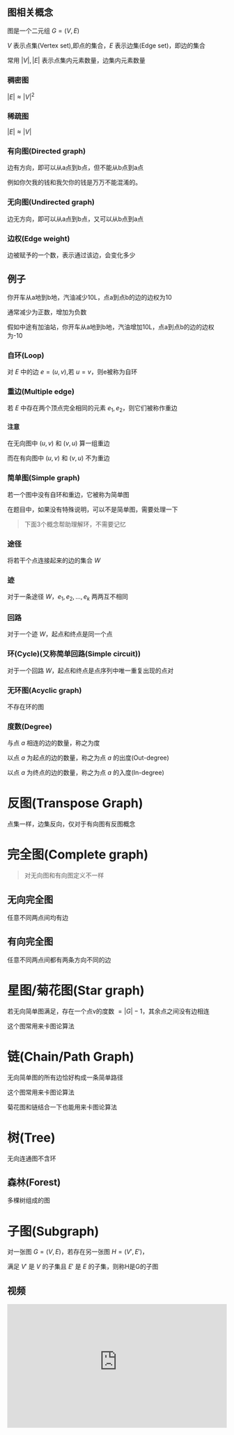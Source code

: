 ## 图相关概念
图是一个二元组 $G=(V,E)$

$V$ 表示点集(Vertex set),即点的集合，$E$ 表示边集(Edge set)，即边的集合

常用 $|V|,|E|$ 表示点集内元素数量，边集内元素数量

### 稠密图
$|E|\approx|V|^2$

### 稀疏图
$|E|\approx |V|$

### 有向图(Directed graph)
边有方向，即可以从a点到b点，但不能从b点到a点

例如你欠我的钱和我欠你的钱是万万不能混淆的。

### 无向图(Undirected graph)
边无方向，即可以从a点到b点，又可以从b点到a点

### 边权(Edge weight)
边被赋予的一个数，表示通过该边，会变化多少

## 例子
你开车从a地到b地，汽油减少10L，点a到点b的边的边权为10

通常减少为正数，增加为负数

假如中途有加油站，你开车从a地到b地，汽油增加10L，点a到点b的边的边权为-10

### 自环(Loop)
对 $E$ 中的边 $e=(u,v)$,若 $u=v$，则e被称为自环

### 重边(Multiple edge)
若 $E$ 中存在两个顶点完全相同的元素 $e_1,e_2$，则它们被称作重边
#### 注意
在无向图中 $(u,v)$ 和 $(v,u)$ 算一组重边

而在有向图中 $(u,v)$ 和 $(v,u)$ 不为重边

### 简单图(Simple graph)
若一个图中没有自环和重边，它被称为简单图

在题目中，如果没有特殊说明，可以不是简单图，需要处理一下

>下面3个概念帮助理解环，不需要记忆

### 途径
将若干个点连接起来的边的集合 $W$

### 迹
对于一条途径 $W$，$e_1,e_2,...,e_k$ 两两互不相同

### 回路
对于一个迹 $W$，起点和终点是同一个点

### 环(Cycle)(又称简单回路(Simple circuit))
对于一个回路 $W$，起点和终点是点序列中唯一重复出现的点对

### 无环图(Acyclic graph)
不存在环的图

### 度数(Degree)
与点 $a$ 相连的边的数量，称之为度

以点 $a$ 为起点的边的数量，称之为点 $a$ 的出度(Out-degree)

以点 $a$ 为终点的边的数量，称之为点 $a$ 的入度(In-degree)

# 反图(Transpose Graph)
点集一样，边集反向，仅对于有向图有反图概念

# 完全图(Complete graph)
>对无向图和有向图定义不一样

## 无向完全图
任意不同两点间均有边

## 有向完全图
任意不同两点间都有两条方向不同的边

# 星图/菊花图(Star graph)
若无向简单图满足，存在一个点v的度数 $=|G|-1$，其余点之间没有边相连

这个图常用来卡图论算法

# 链(Chain/Path Graph)
无向简单图的所有边恰好构成一条简单路径

这个图常用来卡图论算法

菊花图和链结合一下也能用来卡图论算法

# 树(Tree)
无向连通图不含环

## 森林(Forest)
多棵树组成的图

# 子图(Subgraph)
对一张图 $G=(V,E)$，若存在另一张图 $H=(V',E')$，

满足 $V'$ 是 $V$ 的子集且 $E'$ 是 $E$ 的子集，则称H是G的子图


## 视频

<div style = "position: relative; width: 100%; height: 0; padding-bottom: 56.25%;">
    <iframe style = "position: absolute; top: 0; left: 0; width: 100%;height: 100%;" frameborder="0" allowFullScreen="true" src="https://wiki-58c2.obs.myhuaweicloud.com:443/%E5%9B%BE%E7%9A%84%E6%A6%82%E5%BF%B5%EF%BC%8C%E9%82%BB%E6%8E%A5%E7%9F%A9%E9%98%B5%E5%92%8Cvector%E5%BB%BA%E5%9B%BE.mp4?AccessKeyId=ELA8MJ5R84QLXCTFQQ1R&Expires=1689426204&Signature=U7WsJOlbBjv7BYC9goti72hR028%3D"></iframe>
</div>
